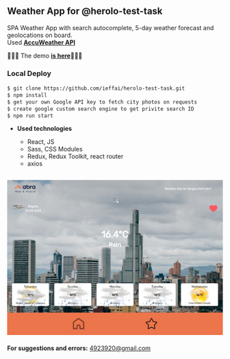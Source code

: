 ## **Weather App for @herolo-test-task**

SPA Weather App with search autocomplete, 5-day weather forecast and geolocations on board.<br />
Used <a href="https://developer.accuweather.com/" target="_blank">**AccuWeather API**</a>

🚀🚀🚀 The demo <a href="https://npm install firebase.web.app" target="_blank">**is here**</a>🚀🚀🚀<br />

### Local Deploy

```
$ git clone https://github.com/ieffai/herolo-test-task.git
$ npm install
$ get your own Google API key to fetch city photos on requests
$ create google custom search engine to get privite search ID
$ npm run start
```

- **Used technologies**

  - React, JS
  - Sass, CSS Modules
  - Redux, Redux Toolkit, react router
  - axios

## ![herolo](./demo.jpg)

**For suggestions and errors:**
4923920@gmail.com
